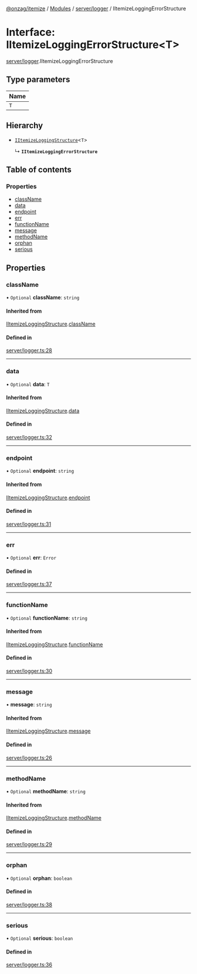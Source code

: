 [@onzag/itemize](../README.md) / [Modules](../modules.md) / [server/logger](../modules/server_logger.md) / IItemizeLoggingErrorStructure

# Interface: IItemizeLoggingErrorStructure\<T\>

[server/logger](../modules/server_logger.md).IItemizeLoggingErrorStructure

## Type parameters

| Name |
| :------ |
| `T` |

## Hierarchy

- [`IItemizeLoggingStructure`](server_logger.IItemizeLoggingStructure.md)\<`T`\>

  ↳ **`IItemizeLoggingErrorStructure`**

## Table of contents

### Properties

- [className](server_logger.IItemizeLoggingErrorStructure.md#classname)
- [data](server_logger.IItemizeLoggingErrorStructure.md#data)
- [endpoint](server_logger.IItemizeLoggingErrorStructure.md#endpoint)
- [err](server_logger.IItemizeLoggingErrorStructure.md#err)
- [functionName](server_logger.IItemizeLoggingErrorStructure.md#functionname)
- [message](server_logger.IItemizeLoggingErrorStructure.md#message)
- [methodName](server_logger.IItemizeLoggingErrorStructure.md#methodname)
- [orphan](server_logger.IItemizeLoggingErrorStructure.md#orphan)
- [serious](server_logger.IItemizeLoggingErrorStructure.md#serious)

## Properties

### className

• `Optional` **className**: `string`

#### Inherited from

[IItemizeLoggingStructure](server_logger.IItemizeLoggingStructure.md).[className](server_logger.IItemizeLoggingStructure.md#classname)

#### Defined in

[server/logger.ts:28](https://github.com/onzag/itemize/blob/59702dd5/server/logger.ts#L28)

___

### data

• `Optional` **data**: `T`

#### Inherited from

[IItemizeLoggingStructure](server_logger.IItemizeLoggingStructure.md).[data](server_logger.IItemizeLoggingStructure.md#data)

#### Defined in

[server/logger.ts:32](https://github.com/onzag/itemize/blob/59702dd5/server/logger.ts#L32)

___

### endpoint

• `Optional` **endpoint**: `string`

#### Inherited from

[IItemizeLoggingStructure](server_logger.IItemizeLoggingStructure.md).[endpoint](server_logger.IItemizeLoggingStructure.md#endpoint)

#### Defined in

[server/logger.ts:31](https://github.com/onzag/itemize/blob/59702dd5/server/logger.ts#L31)

___

### err

• `Optional` **err**: `Error`

#### Defined in

[server/logger.ts:37](https://github.com/onzag/itemize/blob/59702dd5/server/logger.ts#L37)

___

### functionName

• `Optional` **functionName**: `string`

#### Inherited from

[IItemizeLoggingStructure](server_logger.IItemizeLoggingStructure.md).[functionName](server_logger.IItemizeLoggingStructure.md#functionname)

#### Defined in

[server/logger.ts:30](https://github.com/onzag/itemize/blob/59702dd5/server/logger.ts#L30)

___

### message

• **message**: `string`

#### Inherited from

[IItemizeLoggingStructure](server_logger.IItemizeLoggingStructure.md).[message](server_logger.IItemizeLoggingStructure.md#message)

#### Defined in

[server/logger.ts:26](https://github.com/onzag/itemize/blob/59702dd5/server/logger.ts#L26)

___

### methodName

• `Optional` **methodName**: `string`

#### Inherited from

[IItemizeLoggingStructure](server_logger.IItemizeLoggingStructure.md).[methodName](server_logger.IItemizeLoggingStructure.md#methodname)

#### Defined in

[server/logger.ts:29](https://github.com/onzag/itemize/blob/59702dd5/server/logger.ts#L29)

___

### orphan

• `Optional` **orphan**: `boolean`

#### Defined in

[server/logger.ts:38](https://github.com/onzag/itemize/blob/59702dd5/server/logger.ts#L38)

___

### serious

• `Optional` **serious**: `boolean`

#### Defined in

[server/logger.ts:36](https://github.com/onzag/itemize/blob/59702dd5/server/logger.ts#L36)
